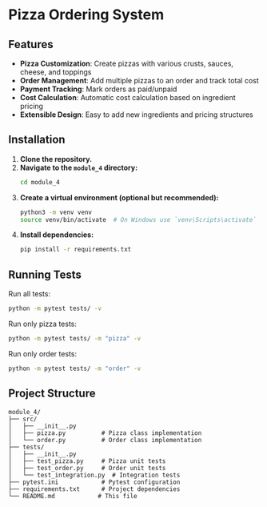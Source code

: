 # Pizza Ordering System

## Features

- **Pizza Customization**: Create pizzas with various crusts, sauces, cheese, and toppings
- **Order Management**: Add multiple pizzas to an order and track total cost
- **Payment Tracking**: Mark orders as paid/unpaid
- **Cost Calculation**: Automatic cost calculation based on ingredient pricing
- **Extensible Design**: Easy to add new ingredients and pricing structures

## Installation

1.  **Clone the repository.**
2.  **Navigate to the `module_4` directory:**
    ```bash
    cd module_4
    ```
3.  **Create a virtual environment (optional but recommended):**
    ```bash
    python3 -m venv venv
    source venv/bin/activate  # On Windows use `venv\Scripts\activate`
    ```
4.  **Install dependencies:**
    ```bash
    pip install -r requirements.txt
    ```

## Running Tests

Run all tests:
```bash
python -m pytest tests/ -v
```

Run only pizza tests:
```bash
python -m pytest tests/ -m "pizza" -v
```

Run only order tests:
```bash
python -m pytest tests/ -m "order" -v
```

## Project Structure

```
module_4/
├── src/
│   ├── __init__.py
│   ├── pizza.py          # Pizza class implementation
│   └── order.py          # Order class implementation
├── tests/
│   ├── __init__.py
│   ├── test_pizza.py     # Pizza unit tests
│   ├── test_order.py     # Order unit tests
│   └── test_integration.py  # Integration tests
├── pytest.ini            # Pytest configuration
├── requirements.txt      # Project dependencies
└── README.md            # This file
```

